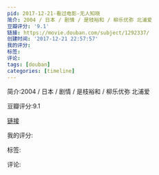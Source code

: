 ```yaml
---
pid: 2017-12-21-看过电影-无人知晓
简介: 2004 / 日本 / 剧情 / 是枝裕和 / 柳乐优弥 北浦爱
豆瓣评分: '9.1'
链接: https://movie.douban.com/subject/1292337/
创建时间: '2017-12-21 22:57:57'
我的评分:
标签:
评论:
tags: [douban]
categories: [timeline]
---
```

简介:2004 / 日本 / 剧情 / 是枝裕和 / 柳乐优弥 北浦爱

豆瓣评分:9.1

[链接](https://movie.douban.com/subject/1292337/)

我的评分:

标签:

评论:

